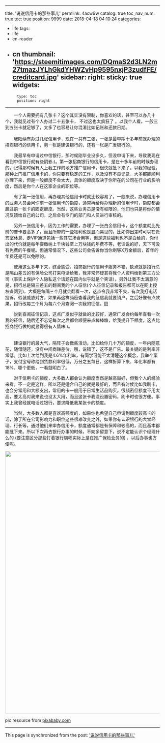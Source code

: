 
---
title: '说说信用卡的那些事儿'
permlink: 4acw9w
catalog: true
toc_nav_num: true
toc: true
position: 9999
date: 2018-04-18 04:10:24
categories:
- life
tags:
- life
- cn-reader
- cn
thumbnail: 'https://steemitimages.com/DQmaS2d3LN2m27tmazJYLhGkdYHWZvHp9595nxjP3zudfFE/creditcard.jpg'
sidebar:
    right:
        sticky: true
widgets:
    -
        type: toc
        position: right
---


<html>
<p>　　一个人需要拥有几张卡？这个其实没有限制，你喜欢的话，甚至可以办几十个，我就见过有个人办过二十五张卡， 不过这也太疯狂了 。以我个人看，一般三到五张卡就足够了，太多了也容易让你混淆比如记账和还款日期。<br>
<br>
　　我陆续有办过几张信用卡，现在一共有三张，一张是最早期十多年前就办理的招商银行的信用卡，另一张是建设银行的，还有一张是广发银行的。</p>
<p>　　我最早有申请过中信银行，那时候刚毕业没多久，但没申请下来，导致我现在看到中信银行就有些阴影:)。第一张招商银行的信用卡，是在十多年前的时候办理的，记得那时候有人上我工作的地方推广信用卡，很快就批下来了。以我的经验，那种上门推广信用卡的，你只要有稳定的工作，以及没有不良记录，大多都能顺利办理下来，但是一般额度不会太大，具体的额度取决于你所在的公司在行业的影响度，然后是你个人在这家企业的职位等。<br>
</p>
<p>　　有了第一张信用，再办理其他信用卡时就比较容易了，一般来说，办理信用卡的业务人员会问你前一张信用卡的额度，通常再给你办理新的信用卡时，额度都会超过前一张卡的固定额度。当然，这些业务员是没有权限的，他们也只是将你的情况反馈给自己的公司，之后会有专门的部门和人员进行审核的。<br>
</p>
<p>　　另外一张信用卡，因为工作的需要，办理了一张白金信用卡，这个额度就比先前的普卡要高多了，而且所带的一些福利也是显而易见的，比如你出差时可以在贵宾室休息、走VIP通道包括一些其它场合用等，但是这些福利也不是白给的，你付出的代价就是每年要缴纳上千块钱至上万块钱的年费不等，老话说的好，天下可没有免费的午餐呢。但通常情况下，这些公司会告诉你当你刷够X万金额后，首年的年费还是可以免除的。<br>
</p>
<p>　　使用这么多年下来，综合感受，招商银行的信用卡服务不错，缺点就是招行总是隔山差五的有保险公司打来电话给我，我非常怀疑其将我个人资料给到第三方公司（事实上保护个人隐私这个话题在国内似乎就是个笑话），另外让我不太满意的是，招行总是隔三差五的翻阅我的个人征信(个人征信记录和报告都可以在网上授权查阅到)，大概是每隔三个月就会翻看一次，这点令我非常不爽，有次我打电话投诉，假装威胁对方，如果再这样频密查看我的征信我就要销户，之后好像有点效果，招行改每三个月为每六个月查阅一次我的征信。囧<br>
</p>
<p>　　说到查阅征信记录，这点广发似乎就做的比较好，通常广发会约每年查看一次我的征信，随后还不忘记每次之后都会顺便来点棒棒糖，给我提升下额度，这点比招商银行做的就显得很有人情味:)。<br>
<br>
<br>
　　建设银行的最大气，隔阵子会做些活动，比如给你几十万的额度，一年内随意花，随借随还，没有中间商赚差价，哦，说错了，这不是广告。最关键的是利率非常低，比如上次给到我是4.6%年利率，有同学可能不太清楚这个概念，我举个栗子，支付宝号称给到贷款利率很低，万分之五每日，这样折算下来，年化率都有18%，哪个更低，一看就明白了。<br>
</p>
<p>　　对于信用卡的额度，大多数人都会认为额度当然是越高越好，但我个人的经验来看，不一定是这样，所以还是适合自己的就是最好的，而且有时候比如我刷卡，也会分常用和大额支出，常用的卡一般用于日常生活品购买，很频密但额度不用太高，要太高对我来说也没太大用，而且这张卡我没设置密码，刷卡时也很方便。事实上我曾经就电话过银行，要求降低我某张卡的额度。<br>
</p>
<p>　　当然，大多数人都是喜欢高额度的，如果你也希望自己申请到额度较高卡的话，除了所在公司影响力和职位这些很难改变之外，如果你有认识银行的大堂经理、行长等，通过他们来申办信用卡，额度通常都是有保障和较高的，而且基本都能批下来。所以下次再去银行办事的时候，不妨多留意下，说不定能认识个经理什么的 (要注意区分那些打着银行旗帜实际上是在推广保险业务的) ，以后办事也方便呢。</p>
<p><img src="https://steemitimages.com/DQmaS2d3LN2m27tmazJYLhGkdYHWZvHp9595nxjP3zudfFE/creditcard.jpg" width="1280" height="853"/></p>
<p>pic resource from <a href="https://pixabay.com/zh/%E9%92%B1%E5%8C%85-%E4%BF%A1%E7%94%A8%E5%8D%A1-%E7%8E%B0%E9%87%91-%E9%92%B1-%E4%BB%98%E6%AC%BE-%E8%B4%AD%E7%89%A9-%E8%B4%A7%E5%B8%81-%E6%94%AF%E4%BB%98-%E5%A1%91%E6%96%99-%E9%93%B6%E8%A1%8C-908569/">pixababy.com</a></p>
</html>

- - -

This page is synchronized from the post: ['说说信用卡的那些事儿'](https://steemit.com/@rivalhw/4acw9w)

